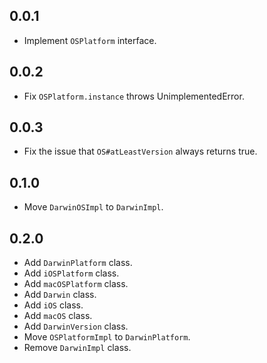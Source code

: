 ## 0.0.1

* Implement `OSPlatform` interface.

## 0.0.2

* Fix `OSPlatform.instance` throws UnimplementedError.

## 0.0.3

* Fix the issue that `OS#atLeastVersion` always returns true.

## 0.1.0

* Move `DarwinOSImpl` to `DarwinImpl`.

## 0.2.0

* Add `DarwinPlatform` class.
* Add `iOSPlatform` class.
* Add `macOSPlatform` class.
* Add `Darwin` class.
* Add `iOS` class.
* Add `macOS` class.
* Add `DarwinVersion` class.
* Move `OSPlatformImpl` to `DarwinPlatform`.
* Remove `DarwinImpl` class.